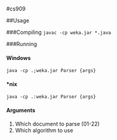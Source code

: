 #cs909

##Usage

###Compiling
`javac -cp weka.jar *.java`

###Running 

#### Windows
`java -cp .;weka.jar Parser {args}`

#### *nix
`java -cp .:weka.jar Parser {args}`

#### Arguments
1. Which document to parse (01-22)
2. Which algorithm to use 

